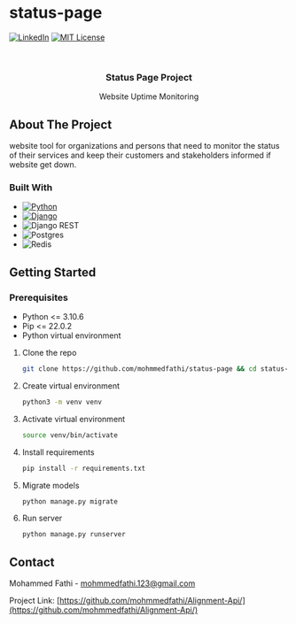# status-page
[![LinkedIn][linkedin-shield]][linkedin-url]
[![MIT License][license-shield]][license-url]

<br />
<div>

<h3 align="center">Status Page Project</h3>

  <p align="center">
    Website Uptime Monitoring
    
    
</div>

<!-- ABOUT THE PROJECT -->
## About The Project
 website tool for organizations and persons that need to monitor the status of their services and keep their customers and stakeholders informed if website get down.
<br>


### Built With

* [![Python][Python]][Python-url]
* [![Django][Django]][Django-url]
* ![Django REST](https://img.shields.io/badge/DJANGO-REST-ff1709?style=for-the-badge&logo=django&logoColor=white&color=ff1709&labelColor=gray)
* ![Postgres](https://img.shields.io/badge/postgres-%23316192.svg?style=for-the-badge&logo=postgresql&logoColor=white)
* ![Redis](https://img.shields.io/badge/redis-%23DD0031.svg?style=for-the-badge&logo=redis&logoColor=white)

<!-- GETTING STARTED -->
## Getting Started


### Prerequisites

* Python <= 3.10.6
* Pip <= 22.0.2
* Python virtual environment

1. Clone the repo
   ```sh
   git clone https://github.com/mohmmedfathi/status-page && cd status-page
   ```
2. Create virtual environment
   ```sh
   python3 -m venv venv
   ```
3. Activate virtual environment
   ```sh
   source venv/bin/activate
   ```
4. Install requirements
   ```sh
   pip install -r requirements.txt
   ```
5. Migrate models
   ```sh
   python manage.py migrate
   ```
6. Run server
   ```sh
   python manage.py runserver 
   ```
   
   <!-- USAGE EXAMPLES -->

<!-- CONTACT -->
## Contact

Mohammed Fathi - mohmmedfathi.123@gmail.com

Project Link: [https://github.com/mohmmedfathi/Alignment-Api/](https://github.com/mohmmedfathi/Alignment-Api/)

<!-- MARKDOWN LINKS & IMAGES -->
<!-- https://www.markdownguide.org/basic-syntax/#reference-style-links -->
[license-shield]: https://img.shields.io/github/license/othneildrew/Best-README-Template.svg?style=for-the-badge
[license-url]: https://github.com/othneildrew/Best-README-Template/blob/master/LICENSE.txt
[linkedin-shield]: https://img.shields.io/badge/-LinkedIn-black.svg?style=for-the-badge&logo=linkedin&colorB=555
[linkedin-url]: https://www.linkedin.com/in/mohammed-fathi-4a08071a7/
[Django]: https://img.shields.io/badge/Django-092E20?style=for-the-badge&logo=django&logoColor=green
[Django-url]: https://docs.djangoproject.com/en/3.2/
[drf-shield]: https://img.shields.io/badge/DRF-Django%20Rest%20Framework-red
[drf-url]: https://www.django-rest-framework.org/
[Python]: https://img.shields.io/badge/Python-FFD43B?style=for-the-badge&logo=python&logoColor=blue
[Python-url]: https://docs.python.org/3/
[postgres]: https://wiki.postgresql.org/images/a/a4/PostgreSQL_logo.3colors.svg
[postgres-url]:https://www.postgresql.org/

